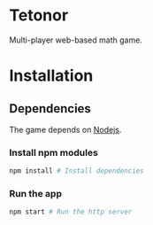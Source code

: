 # Tetonor

Multi-player web-based math game.

# Installation

## Dependencies

The game depends on [Nodejs](https://nodejs.org/en/).

### Install npm modules

```bash
npm install # Install dependencies
```

### Run the app

```bash
npm start # Run the http server
```
